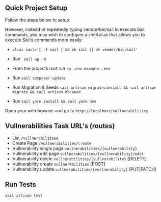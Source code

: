 ## Quick Project Setup

Follow the steps below to setup:

However, instead of repeatedly typing vendor/bin/sail to execute Sail commands, you may wish to configure a shell alias that allows you to execute Sail's commands more easily:

-   `alias sail='[ -f sail ] && sh sail || sh vendor/bin/sail'`

-   Run
    ` sail up -d`
-   From the projects root run `cp .env.example .env`
-   Run `sail composer update`
-   Run Migration & Seeds `sail artisan migrate:install && sail artisan migrate && sail artisan db:seed`
-   Run `sail yarn install && sail yarn dev`

Open your web browser and go to `http://localhost/vullnerabilities`

## Vullnerabilities Task URL's (routes)

-   List `/vullnerabilities`
-   Create Page `/vullnerabilities/create`
-   Vullnerability single page `vullnerabilities/{vullnerability}`
-   Vullnerability edit page `vullnerabilities/{vullnerability}/edit`
-   Vullnerability delete `vullnerabilities/{vullnerability}` [DELETE]
-   Vullnerability create `vullnerabilities` [POST]
-   Vullnerability update `vullnerabilities/{vullnerability}` [PUT|PATCH]

## Run Tests

`sail artisan test`
